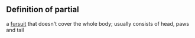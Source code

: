 ## Definition of partial

a [fursuit](/fursuit) that doesn't cover the whole body; usually consists of head, paws and tail
